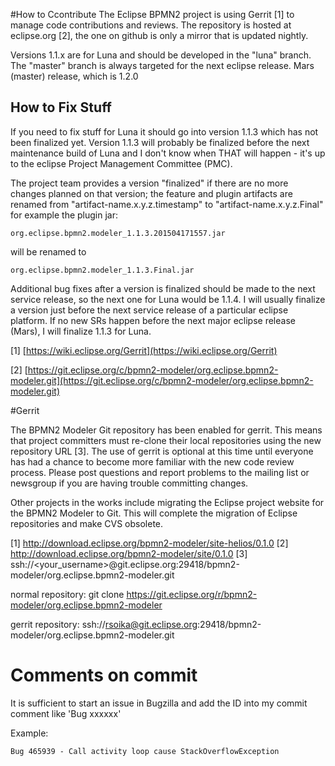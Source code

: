 #How to Ccontribute
The Eclipse BPMN2 project is using Gerrit [1] to manage code contributions and reviews. The repository is hosted at eclipse.org [2], the one on github is only a mirror that is updated nightly.

Versions 1.1.x are for Luna and should be developed in the "luna" branch. The "master" branch is always targeted for the next eclipse release.
Mars (master) release, which is 1.2.0 

## How to Fix Stuff
If you need to fix stuff for Luna it should go into version 1.1.3 which has not been finalized yet. Version 1.1.3 will probably be finalized before the next maintenance build of Luna and I don't know when THAT will happen - it's up to the eclipse Project Management Committee (PMC).

The project team provides a version "finalized" if there are no more changes planned on that version; the feature and plugin artifacts are renamed from "artifact-name.x.y.z.timestamp" to "artifact-name.x.y.z.Final" for example the plugin jar:

    org.eclipse.bpmn2.modeler_1.1.3.201504171557.jar

will be renamed to

    org.eclipse.bpmn2.modeler_1.1.3.Final.jar

Additional bug fixes after a version is finalized should be made to the next service release, so the next one for Luna would be 1.1.4. I will usually finalize a version just before the next service release of a particular eclipse platform. If no new SRs happen before the next major eclipse release (Mars), I will finalize 1.1.3 for Luna.


[1] [https://wiki.eclipse.org/Gerrit](https://wiki.eclipse.org/Gerrit)

[2] [https://git.eclipse.org/c/bpmn2-modeler/org.eclipse.bpmn2-modeler.git](https://git.eclipse.org/c/bpmn2-modeler/org.eclipse.bpmn2-modeler.git)


#Gerrit


The BPMN2 Modeler Git repository has been enabled for gerrit. This means that project committers must re-clone their local repositories using the new repository URL [3]. The use of gerrit is optional at this time until everyone has had a chance to become more familiar with the new code review process. Please post questions and report problems to the mailing list or newsgroup if you are having trouble committing changes.

Other projects in the works include migrating the Eclipse project website for the BPMN2 Modeler to Git. This will complete the migration of Eclipse repositories and make CVS obsolete.


[1] http://download.eclipse.org/bpmn2-modeler/site-helios/0.1.0
[2] http://download.eclipse.org/bpmn2-modeler/site/0.1.0
[3] ssh://<your_username>@git.eclipse.org:29418/bpmn2-modeler/org.eclipse.bpmn2-modeler.git


normal repository: git clone https://git.eclipse.org/r/bpmn2-modeler/org.eclipse.bpmn2-modeler

gerrit repository: ssh://rsoika@git.eclipse.org:29418/bpmn2-modeler/org.eclipse.bpmn2-modeler.git


# Comments on commit

It is sufficient to start an issue in Bugzilla and add the ID into my commit comment like 'Bug xxxxxx'

Example:

    Bug 465939 - Call activity loop cause StackOverflowException